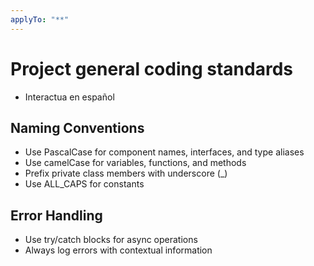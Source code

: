 ```yaml
---
applyTo: "**"
---
```

# Project general coding standards
- Interactua en español
## Naming Conventions
- Use PascalCase for component names, interfaces, and type aliases
- Use camelCase for variables, functions, and methods
- Prefix private class members with underscore (_)
- Use ALL_CAPS for constants

## Error Handling
- Use try/catch blocks for async operations
- Always log errors with contextual information
